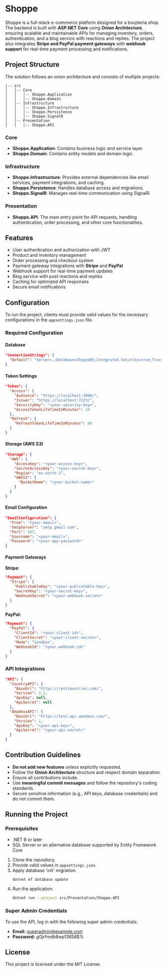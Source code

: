 # Shoppe

Shoppe is a full-stack e-commerce platform designed for a boujiteria shop. The backend is built with **ASP.NET Core** using **Onion Architecture**, ensuring scalable and maintainable APIs for managing inventory, orders, authentication, and a blog service with reactions and replies. The project also integrates **Stripe and PayPal payment gateways** with **webhook support** for real-time payment processing and notifications.

## Project Structure

The solution follows an onion architecture and consists of multiple projects:

```
│-- src
│   │-- Core
│   │   │-- Shoppe.Application
│   │   │-- Shoppe.Domain
│   │-- Infrastructure
│   │   │-- Shoppe.Infrastructure
│   │   │-- Shoppe.Persistence
│   │   │-- Shoppe.SignalR
│   │-- Presentation
│   │   │-- Shoppe.API
```

### Core
- **Shoppe.Application**: Contains business logic and service layer.
- **Shoppe.Domain**: Contains entity models and domain logic.

### Infrastructure
- **Shoppe.Infrastructure**: Provides external dependencies like email services, payment integrations, and caching.
- **Shoppe.Persistence**: Handles database access and migrations.
- **Shoppe.SignalR**: Manages real-time communication using SignalR.

### Presentation
- **Shoppe.API**: The main entry point for API requests, handling authentication, order processing, and other core functionalities.

## Features

- User authentication and authorization with JWT
- Product and inventory management
- Order processing and checkout system
- Payment gateway integrations with **Stripe** and **PayPal**
- Webhook support for real-time payment updates
- Blog service with post reactions and replies
- Caching for optimized API responses
- Secure email notifications

## Configuration

To run the project, clients must provide valid values for the necessary configurations in the `appsettings.json` file.

### Required Configuration

#### Database
```json
"ConnectionStrings": {
  "Default": "Server=.;Database=ShoppeDb;Integrated Security=true;TrustServerCertificate=true;"
}
```

#### Token Settings
```json
"Token": {
  "Access": {
    "Audience": "https://localhost:3000/",
    "Issuer": "https://localhost:7223/",
    "SecurityKey": "<your-security-key>",
    "AccessTokenLifeTimeInMinutes": 10
  },
  "Refresh": {
    "RefreshTokenLifeTimeInMinutes": 60
  }
}
```

#### Storage (AWS S3)
```json
"Storage": {
  "AWS": {
    "AccessKey": "<your-access-key>",
    "SecretAccessKey": "<your-secret-key>",
    "Region": "eu-north-1",
    "AWSS3": {
      "BucketName": "<your-bucket-name>"
    }
  }
}
```

#### Email Configuration
```json
"EmailConfiguration": {
  "From": "<your-email>",
  "SmtpServer": "smtp.gmail.com",
  "Port": 587,
  "Username": "<your-email>",
  "Password": "<your-app-password>"
}
```

#### Payment Gateways

**Stripe:**
```json
"Payment": {
  "Stripe": {
    "PublishableKey": "<your-publishable-key>",
    "SecretKey": "<your-secret-key>",
    "WebhookSecret": "<your-webhook-secret>"
  }
}
```

**PayPal:**
```json
"Payment": {
  "PayPal": {
    "ClientId": "<your-client-id>",
    "ClientSecret": "<your-client-secret>",
    "Mode": "Sandbox",
    "WebhookId": "<your-webhook-id>"
  }
}
```

### API Integrations
```json
"API": {
  "CountryAPI": {
    "BaseUrl": "https://restcountries.com/",
    "Version": 3.1,
    "ApiKey": null,
    "ApiSecret": null
  },
  "AmadeusAPI": {
    "BaseUrl": "https://test.api.amadeus.com/",
    "Version": 1,
    "ApiKey": "<your-api-key>",
    "ApiSecret": "<your-api-secret>"
  }
}
```

## Contribution Guidelines

- **Do not add new features** unless explicitly requested.
- Follow the **Onion Architecture** structure and respect domain separation.
- Ensure all contributions include.
- Use **meaningful commit messages** and follow the repository's coding standards.
- Secure sensitive information (e.g., API keys, database credentials) and do not commit them.

## Running the Project

### Prerequisites
- .NET 8 or later
- SQL Server or an alternative database supported by Entity Framework Core

1. Clone the repository.
2. Provide valid values in `appsettings.json`.
3. Apply database 'init' migration:
   ```sh
   dotnet ef database update
   ```
4. Run the application:
   ```sh
   dotnet run --project src/Presentation/Shoppe.API
   ```

### Super Admin Credentials

To use the API, log in with the following super admin credentials:

- **Email:** superadmin@example.com
- **Password:** gGjrfmdb8wp13658$%

## License
This project is licensed under the MIT License.


